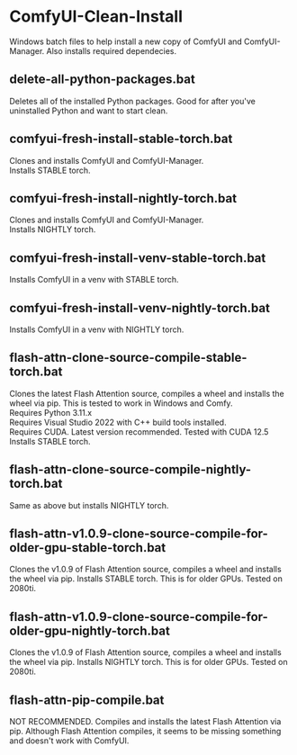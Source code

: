 # ComfyUI-Clean-Install  
Windows batch files to help install a new copy of ComfyUI and ComfyUI-Manager. Also installs required dependecies.  

## delete-all-python-packages.bat  
Deletes all of the installed Python packages. Good for after you've uninstalled Python and want to start clean.  

## comfyui-fresh-install-stable-torch.bat  
Clones and installs ComfyUI and ComfyUI-Manager.  
Installs STABLE torch.  

## comfyui-fresh-install-nightly-torch.bat  
Clones and installs ComfyUI and ComfyUI-Manager.  
Installs NIGHTLY torch.  

## comfyui-fresh-install-venv-stable-torch.bat  
Installs ComfyUI in a venv with STABLE torch.  

## comfyui-fresh-install-venv-nightly-torch.bat  
Installs ComfyUI in a venv with NIGHTLY torch.  

## flash-attn-clone-source-compile-stable-torch.bat  
Clones the latest Flash Attention source, compiles a wheel and installs the wheel via pip. This is tested to work in Windows and Comfy.    
Requires Python 3.11.x  
Requires Visual Studio 2022 with C++ build tools installed.  
Requires CUDA. Latest version recommended. Tested with CUDA 12.5  
Installs STABLE torch.

## flash-attn-clone-source-compile-nightly-torch.bat  
Same as above but installs NIGHTLY torch.

## flash-attn-v1.0.9-clone-source-compile-for-older-gpu-stable-torch.bat  
Clones the v1.0.9 of Flash Attention source, compiles a wheel and installs the wheel via pip. Installs STABLE torch. This is for older GPUs. Tested on 2080ti.  

## flash-attn-v1.0.9-clone-source-compile-for-older-gpu-nightly-torch.bat  
Clones the v1.0.9 of Flash Attention source, compiles a wheel and installs the wheel via pip. Installs NIGHTLY torch. This is for older GPUs. Tested on 2080ti.  

## flash-attn-pip-compile.bat  
NOT RECOMMENDED. Compiles and installs the latest Flash Attention via pip. Although Flash Attention compiles, it seems to be missing something and doesn't work with ComfyUI.  
